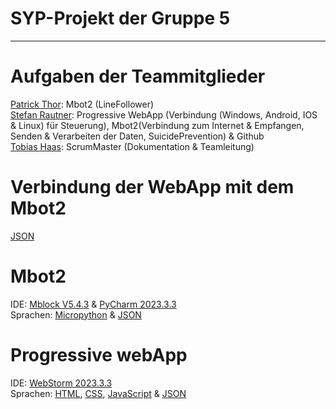 
# SYP-Projekt der Gruppe 5
---
# Aufgaben der Teammitglieder
[Patrick Thor](https://github.com/Patho2005Thorick): Mbot2 (LineFollower)<br>
[Stefan Rautner](https://github.com/StefanRautner): Progressive WebApp (Verbindung (Windows, Android, IOS & Linux) für Steuerung), Mbot2(Verbindung zum Internet & Empfangen, Senden & Verarbeiten der Daten, SuicidePrevention) & Github<br>
[Tobias Haas](https://github.com/HazeAT): ScrumMaster (Dokumentation & Teamleitung)<br>

# Verbindung der WebApp mit dem Mbot2
[JSON](https://www.json.org/json-de.html)

# Mbot2
IDE: [Mblock V5.4.3](https://s.mblock.cc/download/pc-windows) & [PyCharm 2023.3.3](https://www.jetbrains.com/de-de/pycharm/download/download-thanks.html)<br>
Sprachen: [Micropython](https://docs.micropython.org/en/latest/) & [JSON](https://www.json.org/json-de.html)

# Progressive webApp
IDE: [WebStorm 2023.3.3](https://www.jetbrains.com/de-de/webstorm/download/download-thanks.html)<br>
Sprachen: [HTML](https://wiki.selfhtml.org/wiki/HTML), [CSS](https://wiki.selfhtml.org/wiki/CSS), [JavaScript](https://wiki.selfhtml.org/wiki/JavaScript) & [JSON](https://www.json.org/json-de.html)
